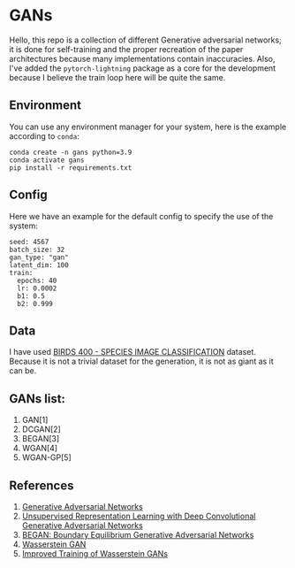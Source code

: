# GANs
Hello, this repo is a collection of different Generative adversarial networks; it is done for self-training and the proper recreation of the paper architectures because many implementations contain inaccuracies. Also, I've added the `pytorch-lightning` package as a core for the development because I believe the train loop here will be quite the same.

## Environment
You can use any environment manager for your system, here is the example
according to `conda`:
```
conda create -n gans python=3.9
conda activate gans
pip install -r requirements.txt
```

## Config
Here we have an example for the default config to specify the use of the system:
```
seed: 4567
batch_size: 32
gan_type: "gan"
latent_dim: 100
train:
  epochs: 40
  lr: 0.0002
  b1: 0.5
  b2: 0.999
```

## Data
I have used [BIRDS 400 - SPECIES IMAGE CLASSIFICATION](https://www.kaggle.com/datasets/gpiosenka/100-bird-species) dataset. Because it is not a trivial dataset for the generation, it is not as giant as it can be.

## GANs list:
1. GAN[1]
2. DCGAN[2]
3. BEGAN[3]
4. WGAN[4]
4. WGAN-GP[5]

## References
1. [Generative Adversarial Networks](https://arxiv.org/abs/1406.2661)
2. [Unsupervised Representation Learning with Deep Convolutional Generative Adversarial Networks](https://arxiv.org/abs/1511.06434)
3. [BEGAN: Boundary Equilibrium Generative Adversarial Networks](https://arxiv.org/abs/1703.10717)
4. [Wasserstein GAN](https://arxiv.org/abs/1701.07875)
5. [Improved Training of Wasserstein GANs](https://arxiv.org/pdf/1704.00028.pdf)

